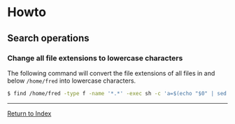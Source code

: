 # Howto

## Search operations

### Change all file extensions to lowercase characters

The following command will convert the file extensions of all files in and below `/home/fred` into lowercase characters.

```bash
$ find /home/fred -type f -name '*.*' -exec sh -c 'a=$(echo "$0" | sed -r "s/([^.]*)\$/\L\1/") ; [ "$a" != "$0" ] && mv "$0" "$a" ' {} \;
```

---
[Return to Index](../README.md)
